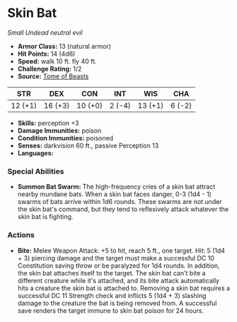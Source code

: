 # Skin Bat

*Small* *Undead* *neutral evil*

- **Armor Class:** 13 (natural armor)
- **Hit Points:** 14 (4d6)
- **Speed:** walk 10 ft. fly 40 ft.
- **Challenge Rating:** 1/2
- **Source:** [Tome of Beasts](https://koboldpress.com/kpstore/product/tome-of-beasts-for-5th-edition-print/)

| STR | DEX | CON | INT | WIS | CHA |
| --- | --- | --- | --- | --- | --- |
| 12 (+1) | 16 (+3) | 10 (+0) | 2 (-4) | 13 (+1) | 6 (-2) |

- **Skills:** perception +3
- **Damage Immunities:** poison
- **Condition Immunities:** poisoned
- **Senses:** darkvision 60 ft., passive Perception 13
- **Languages:** 
### Special Abilities
- **Summon Bat Swarm:** The high-frequency cries of a skin bat attract nearby mundane bats. When a skin bat faces danger, 0-3 (1d4 - 1) swarms of bats arrive within 1d6 rounds. These swarms are not under the skin bat's command, but they tend to reflexively attack whatever the skin bat is fighting.
### Actions
- **Bite:** Melee Weapon Attack: +5 to hit, reach 5 ft., one target. Hit: 5 (1d4 + 3) piercing damage and the target must make a successful DC 10 Constitution saving throw or be paralyzed for 1d4 rounds. In addition, the skin bat attaches itself to the target. The skin bat can't bite a different creature while it's attached, and its bite attack automatically hits a creature the skin bat is attached to. Removing a skin bat requires a successful DC 11 Strength check and inflicts 5 (1d4 + 3) slashing damage to the creature the bat is being removed from. A successful save renders the target immune to skin bat poison for 24 hours.
